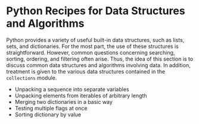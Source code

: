 # Python Recipes for Data Structures and Algorithms

Python provides a variety of useful built-in data structures, such as 
lists, sets, and dictionaries. For the most part, the use of these 
structures is straightforward. However, common questions concerning 
searching, sorting, ordering, and filtering often arise. Thus, the idea 
of this section is to discuss common data structures and algorithms 
involving data. In addition, treatment is given to the various data 
structures contained in the `collections` module.

* Unpacking a sequence into separate variables
* Unpacking elements from iterables of arbitrary length
* Merging two dictionaries in a basic way
* Testing multiple flags at once
* Sorting dictionary by value
